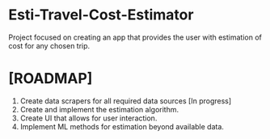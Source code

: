 # Esti-Travel-Cost-Estimator

Project focused on creating an app that provides the user with estimation of cost for any chosen trip. 

# [ROADMAP]

1. Create data scrapers for all required data sources [In progress]
2. Create and implement the estimation algorithm.
3. Create UI that allows for user interaction.
4. Implement ML methods for estimation beyond available data.
